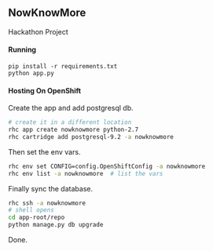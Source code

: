 ## NowKnowMore

Hackathon Project


#### Running

```
pip install -r requirements.txt
python app.py
```


#### Hosting On OpenShift

Create the app and add postgresql db.

```bash
# create it in a different location
rhc app create nowknowmore python-2.7
rhc cartridge add postgresql-9.2 -a nowknowmore
```
Then set the env vars.

```bash
rhc env set CONFIG=config.OpenShiftConfig -a nowknowmore
rhc env list -a nowknowmore  # list the vars
```
Finally sync the database.

```bash
rhc ssh -a nowknowmore
# shell opens
cd app-root/repo
python manage.py db upgrade
```
Done.
